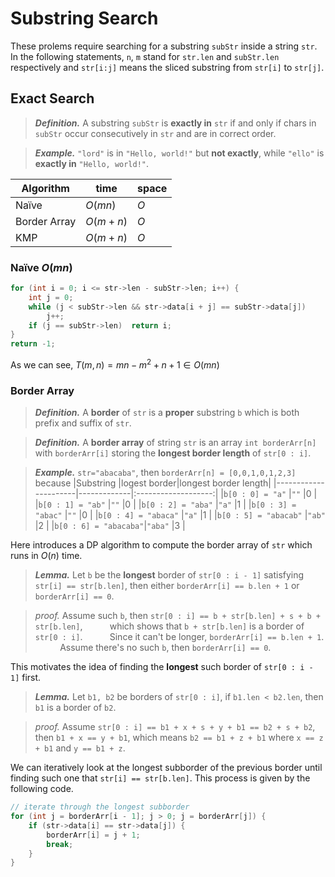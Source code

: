 # Substring Search

These prolems require searching for a substring `subStr` inside a string `str`. In the following statements, `n`, `m` stand for `str.len` and `subStr.len` respectively and `str[i:j]` means the sliced substring from `str[i]` to `str[j]`.

## Exact Search

>***Definition.*** A substring `subStr` is **exactly in** `str` if and only if chars in `subStr` occur consecutively in `str` and are in correct order.

>***Example.*** `"lord"` is in `"Hello, world!"` but **not exactly**, while `"ello"` is **exactly in** `"Hello, world!"`.

|Algorithm   |time    |space|
|------------|--------|-----|
|Naïve       |$O(mn)$ |$O$  |
|Border Array|$O(m+n)$|$O$  |
|KMP         |$O(m+n)$|$O$  |

### Naïve $O(mn)$

```c
for (int i = 0; i <= str->len - subStr->len; i++) {
    int j = 0;
    while (j < subStr->len && str->data[i + j] == subStr->data[j])
        j++;
    if (j == subStr->len)  return i;
}
return -1;
```

As we can see, $T(m,n)=mn-m^{2}+n+1\in O(mn)$

### Border Array

>***Definition.*** A **border** of `str` is a **proper** substring `b` which is both prefix and suffix of `str`.

>***Definition.*** A **border array** of string `str` is an array `int borderArr[n]` with `borderArr[i]`   storing the **longest border length** of `str[0 : i]`.

>***Example.*** `str="abacaba"`, then `borderArr[n] = [0,0,1,0,1,2,3]` because
> |Substring             |logest border|longest border length|
> |----------------------|-------------|:-------------------:|
> |`b[0 : 0] = "a"`      |`""`         |0                    |
> |`b[0 : 1] = "ab"`     |`""`         |0                    |
> |`b[0 : 2] = "aba"`    |`"a"`        |1                    |
> |`b[0 : 3] = "abac"`   |`""`         |0                    |
> |`b[0 : 4] = "abaca"`  |`"a"`        |1                    |
> |`b[0 : 5] = "abacab"` |`"ab"`       |2                    |
> |`b[0 : 6] = "abacaba"`|`"aba"`      |3                    |

Here introduces a DP algorithm to compute the border array of `str` which runs in $O(n)$ time.

>***Lemma.*** Let `b` be the **longest** border of `str[0 : i - 1]` satisfying `str[i] == str[b.len]`, then either `borderArr[i] == b.len + 1` or `borderArr[i] == 0`.

>*proof.* Assume such `b`, then `str[0 : i] == b + str[b.len] + s + b + str[b.len]`,
> &nbsp;&nbsp;&nbsp;&nbsp;&nbsp;&nbsp;&nbsp;&nbsp;&nbsp;&nbsp;which shows that `b + str[b.len]` is a border of `str[0 : i]`.
> &nbsp;&nbsp;&nbsp;&nbsp;&nbsp;&nbsp;&nbsp;&nbsp;&nbsp;&nbsp;Since it can't be longer, `borderArr[i] == b.len + 1`.
> &nbsp;&nbsp;&nbsp;&nbsp;&nbsp;&nbsp;&nbsp;&nbsp;&nbsp;&nbsp;Assume there's no such `b`, then `borderArr[i] == 0`.

This motivates the idea of finding the **longest** such border of `str[0 : i - 1]` first.

>***Lemma.*** Let `b1, b2` be borders of `str[0 : i]`, if `b1.len < b2.len`, then `b1` is a border of `b2`.

>*proof.* Assume `str[0 : i] == b1 + x + s + y + b1 == b2 + s + b2`, then `b1 + x == y + b1`, which means `b2 == b1 + z + b1` where `x == z + b1` and `y == b1 + z`.

We can iteratively look at the longest subborder of the previous border until finding such one that `str[i] == str[b.len]`. This process is given by the following code.

```c
// iterate through the longest subborder
for (int j = borderArr[i - 1]; j > 0; j = borderArr[j]) {
    if (str->data[i] == str->data[j]) {
        borderArr[i] = j + 1;
        break;
    }
}
```
